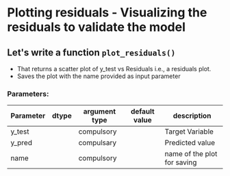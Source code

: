 
# Plotting residuals - Visualizing the residuals to validate the model

## Let's write a function `plot_residuals()` 
* That returns a scatter plot of y_test vs Residuals i.e., a residuals plot.
* Saves the plot with the name provided as input parameter
### Parameters:

| Parameter | dtype | argument type | default value | description |
| --- | --- | --- | --- | --- | 
| y_test |  | compulsory | | Target Variable |
| y_pred |  | compulsary | | Predicted value |
| name   |  |compulsory  | | name of the plot for saving|

